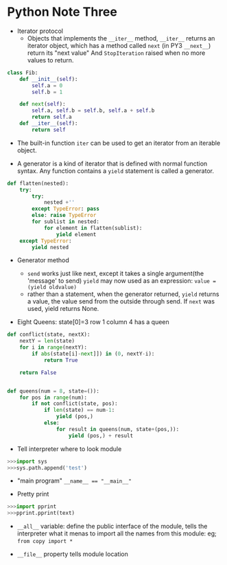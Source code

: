 # Python Note Three


- Iterator protocol
  - Objects that implements the `__iter__` method, `__iter__` returns an iterator
    object, which has a method called `next` (in PY3 `__next__`) return its "next value"
    And `StopIteration` raised when no more values to return.

```python
class Fib:
    def __init__(self):
        self.a = 0
        self.b = 1

    def next(self):
        self.a, self.b = self.b, self.a + self.b
        return self.a
    def __iter__(self):
        return self
```

- The built-in function `iter` can be used to get an iterator from an iterable object.

- A generator is a kind of iterator that is defined with normal function syntax. Any function contains a `yield`
  statement is called a generator.

```python
def flatten(nested):
    try:
        try:
            nested +''
        except TypeError: pass
        else: raise TypeError
        for sublist in nested:
            for element in flatten(sublist):
                yield element
    except TypeError:
        yield nested
```

- Generator method

  - `send` works just like next, except it takes a single argument(the 'message' to send)
    `yield` may now used as an expression: `value = (yield oldvalue)`
  - rather than a statement, when the generator returned, `yield` returns a value, the value send from the
    outside through send. If `next` was used, yield returns None.

- Eight Queens: state[0]=3 row 1 column 4 has a queen

```python
def conflict(state, nextX):
    nextY = len(state)
    for i in range(nextY):
        if abs(state[i]-next]]) in (0, nextY-i):
            return True

    return False


def queens(num = 8, state=()):
    for pos in range(num):
        if not conflict(state, pos):
            if len(state) == num-1:
                yield (pos,)
            else:
                for result in queens(num, state+(pos,)):
                    yield (pos,) + result
```

- Tell interpreter where to look module

```python
>>>import sys
>>>sys.path.append('test')
```

- "main program" `__name__ == "__main__"`

- Pretty print

```python
>>>import pprint
>>>pprint.pprint(text)
```

- `__all__` variable: define the public interface of the module, tells the interpreter what it menas
  to import all the names from this module: eg; `from copy import *`

* `__file__` property tells module location

